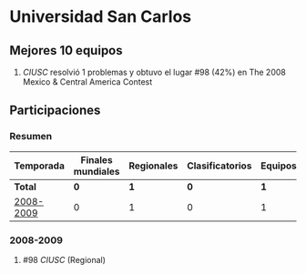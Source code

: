 # Universidad San Carlos

## Mejores 10 equipos

1. _CIUSC_ resolvió 1 problemas y obtuvo el lugar #98 (42%) en The 2008 Mexico & Central America Contest

## Participaciones

### Resumen

| Temporada | Finales mundiales | Regionales | Clasificatorios | Equipos |
| --- | --- | --- | --- | --- |
| **Total** | **0** | **1** | **0** | **1** |
| [2008-2009](#2008-2009) | 0 | 1 | 0 | 1 |

### 2008-2009

1. #98 _CIUSC_ (Regional)



